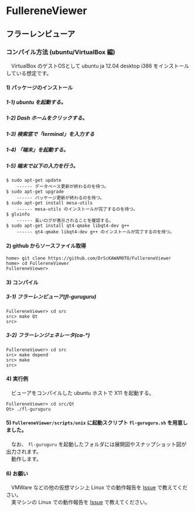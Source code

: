 # FullereneViewer
## フラーレンビューア
### コンパイル方法 (ubuntu/VirtualBox 編)
　VirtualBox のゲストOSとして ubuntu ja 12.04 desktop i386 をインストールしている想定です。

#### 1) パッケージのインストール
##### 1-1) ubuntu を起動する。
##### 1-2) Dash ホームをクリックする。
##### 1-3) 検索窓で「terminal」を入力する
##### 1-4) 「端末」を起動する。
##### 1-5) 端末で以下の入力を行う。
    $ sudo apt-get update
        ------ データベース更新が終わるのを待つ。
    $ sudo apt-get upgrade
        ------ パッケージ更新が終わるのを待つ。
    $ sudo apt-get install mesa-utils
        ------ mesa-utils のインストールが完了するのを待つ。
    $ glxinfo
        ------ 長いログが表示されることを確認する。
    $ sudo apt-get install qt4-qmake libqt4-dev g++
        ------ qt4-qmake libqt4-dev g++ のインストールが完了するのを待つ。

#### 2) github からソースファイル取得
    home> git clone https://github.com/DrScKAWAMOTO/FullereneViewer
    home> cd FullereneViewer
    FullereneViewer> 

#### 3) コンパイル
##### 3-1) フラーレンビューア(fl-guruguru)
    FullereneViewer> cd src
    src> make Qt
    src> 

##### 3-2) フラーレンジェネレータ(ca-*)
    FullereneViewer> cd src
    src> make depend
    src> make
    src> 

#### 4) 実行例
　ビューアをコンパイルした ubuntu ホストで X11 を起動する。

    FullereneViewer> cd src/Qt
    Qt> ./fl-guruguru

#### 5) `FullereneViewer/scripts/unix` に起動スクリプト `fl-guruguru.sh` を用意しました。
　なお、 `fl-guruguru` を起動したフォルダには展開図やスナップショット図が出力されます。  
　動作します。

#### 6) お願い
　VMWare などの他の仮想マシン上 Linux での動作報告を [Issue](https://github.com/DrScKAWAMOTO/FullereneViewer/issues) で教えてください。  
　実マシンの Linux での動作報告を [Issue](https://github.com/DrScKAWAMOTO/FullereneViewer/issues) で教えてください。
